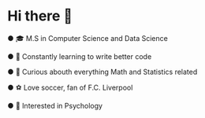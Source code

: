 # Hi there 👋


● 🎓 M.S in Computer Science and Data Science

● 🌱 Constantly learning to write better code

● 🔭 Curious abouth everything Math and Statistics related

● ⚽ Love soccer, fan of F.C. Liverpool

● 🧠 Interested in Psychology
